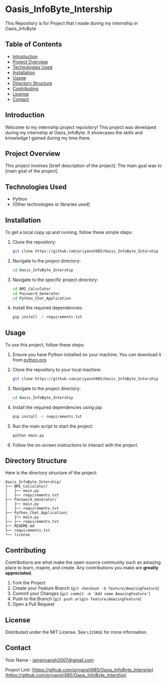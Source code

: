 # Oasis_InfoByte_Intership
This Repository is for Project that I made during my internship in Oasis_InfoByte
## Table of Contents
- [Introduction](#introduction)
- [Project Overview](#project-overview)
- [Technologies Used](#technologies-used)
- [Installation](#installation)
- [Usage](#usage)
- [Directory Structure](#directory-structure)
- [Contributing](#contributing)
- [License](#license)
- [Contact](#contact)

## Introduction
Welcome to my internship project repository! This project was developed during my internship at Oasis_InfoByte. It showcases the skills and knowledge I gained during my time there.

## Project Overview
This project involves [brief description of the project]. The main goal was to [main goal of the project]. 

## Technologies Used
- Python
- [Other technologies or libraries used]

## Installation
To get a local copy up and running, follow these simple steps:

1. Clone the repository:
    ```sh
    git clone https://github.com/priyansh985/Oasis_InfoByte_Intership
    ```
2. Navigate to the project directory:
    ```sh
    cd Oasis_InfoByte_Intership
    ```
3. Navigate to the specific project directory:
    ```sh
    cd BMI_Calculator
    cd Password_Generator
    cd Python_Chat_Application
    ```
4. Install the required dependencies:
    ```sh
    pip install -r requirements.txt
    ```

## Usage
To use this project, follow these steps:

1. Ensure you have Python installed on your machine. You can download it from [python.org](https://www.python.org/).

2. Clone the repository to your local machine:
    ```sh
    git clone https://github.com/priyansh985/Oasis_InfoByte_Intership
    ```

3. Navigate to the project directory:
    ```sh
    cd Oasis_InfoByte_Intership
    ```

4. Install the required dependencies using pip:
    ```sh
    pip install -r requirements.txt
    ```

5. Run the main script to start the project:
    ```sh
    python main.py
    ```

6. Follow the on-screen instructions to interact with the project.

## Directory Structure
Here is the directory structure of the project:

```
Oasis_InfoByte_Intership/
├── BMI_Calculator/
│   ├── main.py
│   ├── requirements.txt
├── Password_Generator/
│   ├── main.py
│   ├── requirements.txt
├── Python_Chat_Application/
│   ├── main.py
├── ├── requirements.txt
├── README.md
├── requirements.txt
└── license
```

## Contributing
Contributions are what make the open-source community such an amazing place to learn, inspire, and create. Any contributions you make are **greatly appreciated**.

1. Fork the Project
2. Create your Feature Branch (`git checkout -b feature/AmazingFeature`)
3. Commit your Changes (`git commit -m 'Add some AmazingFeature'`)
4. Push to the Branch (`git push origin feature/AmazingFeature`)
5. Open a Pull Request

## License
Distributed under the MIT License. See `LICENSE` for more information.

## Contact
Your Name - [jainpriyansh2007@gmail.com](mailto:jainpriyansh2007@gmail.com)

Project Link: [https://github.com/priyansh985/Oasis_InfoByte_Intership](https://github.com/priyansh985/Oasis_InfoByte_Intership)